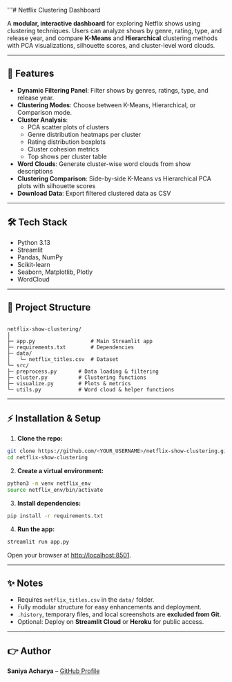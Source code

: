 '''# Netflix Clustering Dashboard

A **modular, interactive dashboard** for exploring Netflix shows using clustering techniques. Users can analyze shows by genre, rating, type, and release year, and compare **K-Means** and **Hierarchical** clustering methods with PCA visualizations, silhouette scores, and cluster-level word clouds.

---

## 🚀 Features

* **Dynamic Filtering Panel**: Filter shows by genres, ratings, type, and release year.
* **Clustering Modes**: Choose between K-Means, Hierarchical, or Comparison mode.
* **Cluster Analysis**:
  * PCA scatter plots of clusters
  * Genre distribution heatmaps per cluster
  * Rating distribution boxplots
  * Cluster cohesion metrics
  * Top shows per cluster table
* **Word Clouds**: Generate cluster-wise word clouds from show descriptions
* **Clustering Comparison**: Side-by-side K-Means vs Hierarchical PCA plots with silhouette scores
* **Download Data**: Export filtered clustered data as CSV

---

## 🛠 Tech Stack

* Python 3.13  
* Streamlit  
* Pandas, NumPy  
* Scikit-learn  
* Seaborn, Matplotlib, Plotly  
* WordCloud  

---

## 👑 Project Structure

```

netflix-show-clustering/
│
├─ app.py                  # Main Streamlit app
├─ requirements.txt        # Dependencies
├─ data/
│   └─ netflix_titles.csv  # Dataset
└─ src/
├─ preprocess.py       # Data loading & filtering
├─ cluster.py          # Clustering functions
├─ visualize.py        # Plots & metrics
└─ utils.py            # Word cloud & helper functions

````

---

## ⚡ Installation & Setup

1. **Clone the repo:**

```bash
git clone https://github.com/<YOUR_USERNAME>/netflix-show-clustering.git      
cd netflix-show-clustering
````

2. **Create a virtual environment:**

```bash
python3 -m venv netflix_env
source netflix_env/bin/activate
```

3. **Install dependencies:**

```bash
pip install -r requirements.txt
```

4. **Run the app:**

```bash
streamlit run app.py
```

Open your browser at [http://localhost:8501](http://localhost:8501).

---

## ✨ Notes

* Requires `netflix_titles.csv` in the `data/` folder.
* Fully modular structure for easy enhancements and deployment.
* `.history`, temporary files, and local screenshots are **excluded from Git**.
* Optional: Deploy on **Streamlit Cloud** or **Heroku** for public access.

---

## 👉 Author

**Saniya Acharya** – [GitHub Profile](https://github.com/saniyaacharya04)

